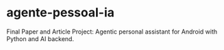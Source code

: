 # agente-pessoal-ia
Final Paper and Article Project: Agentic personal assistant for Android with Python and AI backend.
